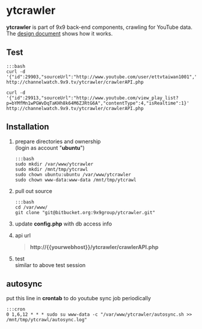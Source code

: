 ytcrawler
====================

**ytcrawler** is part of 9x9 back-end components, crawling for YouTube data.  
The [design document](https://docs.google.com/document/d/1_NM3ZrVxk3f-6A_yeX53G9xDRknxu1fw3wLjIuHKoeY/edit?usp=sharing) shows how it works.

Test
--------------------

    :::bash
    curl -d '{"id":29903,"sourceUrl":"http://www.youtube.com/user/ettvtaiwan1001","contentType":3,"isRealtime":1}' http://channelwatch.9x9.tv/ytcrawler/crawlerAPI.php

    curl -d '{"id":29913,"sourceUrl":"http://www.youtube.com/view_play_list?p=bYMfMn1wPGWvDqTaKHh8k64M6ZJRtG6A","contentType":4,"isRealtime":1}' http://channelwatch.9x9.tv/ytcrawler/crawlerAPI.php

Installation
--------------------

1.  prepare directories and ownership  
    (login as account "**ubuntu**")

        :::bash
        sudo mkdir /var/www/ytcrawler
        sudo mkdir /mnt/tmp/ytcrawl
        sudo chown ubuntu:ubuntu /var/www/ytcrawler
        sudo chown www-data:www-data /mnt/tmp/ytcrawl

2.  pull out source

        :::bash
        cd /var/www/
        git clone "git@bitbucket.org:9x9group/ytcrawler.git"

3.  update **config.php** with db access info

4.  api url  

    > **http://{{yourwebhost}}/ytcrawler/crawlerAPI.php**

5.  test  
    similar to above test session


autosync
--------------------

put this line in **crontab** to do youtube sync job periodically

    :::cron
    0 1,6,12 * * * sudo su www-data -c "/var/www/ytcrawler/autosync.sh >> /mnt/tmp/ytcrawl/autosync.log"

